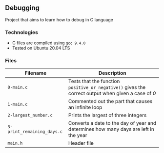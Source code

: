 ## Debugging
Project that aims to learn how to debug in C language

### Technologies
* C files are compiled using `gcc 9.4.0`
* Tested on Ubuntu 20.04 LTS

### Files
| Filename | Description |
|----------|-------------|
|`0-main.c`|Tests that the function `positive_or_negative()` gives the correct output when given a case of *0*|
|`1-main.c`| Commented out the part that causes an infinite loop|
|`2-largest_number.c`|Prints the largest of three integers|
|`3-print_remaining_days.c`|Converts a date to the day of year and determines how many days are left in the year|
|`main.h`| Header file|

